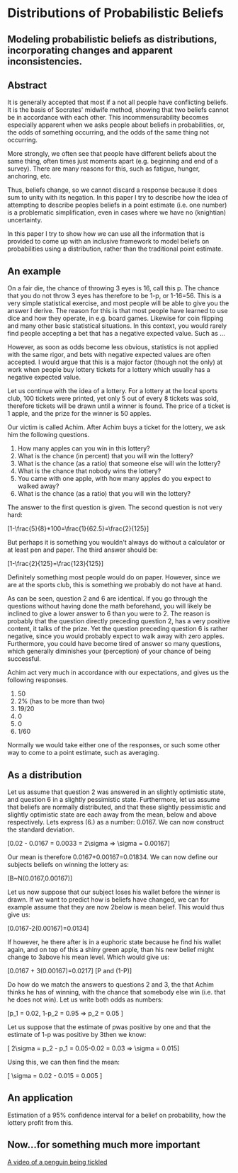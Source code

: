 Distributions of Probabilistic Beliefs
========================================================
Modeling probabilistic beliefs as distributions, incorporating changes and apparent inconsistencies.
--------------------------------------------------------

Abstract
--------------------------------------------------------
It is generally accepted that most if a not all people have conflicting beliefs. It is the basis of Socrates' midwife method, showing that two beliefs cannot be in accordance with each other. This incommensurability becomes especially apparent when we asks people about beliefs in probabilities, or, the odds of something occurring, and the odds of the same thing not occurring.

More strongly, we often see that people have different beliefs about the same thing, often times just moments apart (e.g. beginning and end of a survey). There are many reasons for this, such as fatigue, hunger, anchoring, etc.

Thus, beliefs change, so we cannot discard a response because it does sum to unity with its negation. In this paper I try to describe how the idea of attempting to describe peoples beliefs in a point estimate (i.e. one number) is a problematic simplification, even in cases where we have no (knightian) uncertainty.

In this paper I try to show how we can use all the information that is provided to come up with an inclusive framework to model beliefs on probabilities using a distribution, rather than the traditional point estimate.

An example
--------------------------------------------------------
On a fair die, the chance of throwing 3 eyes is 16, call this p. The chance that you do not throw 3 eyes has therefore to be 1-p, or 1-16=56. This is a very simple statistical exercise, and most people will be able to give you the answer I derive. The reason for this is that most people have learned to use dice and how they operate, in e.g. board games. Likewise for coin flipping and many other basic statistical situations. In this context, you would rarely find people accepting a bet that has a negative expected value. Such as ...

However, as soon as odds become less obvious, statistics is not applied with the same rigor, and bets with negative expected values are often accepted. I would argue that this is a major factor (though not the only) at work when people buy lottery tickets for a lottery which usually has a negative expected value.

Let us continue with the idea of a lottery. For a lottery at the local sports club, 100 tickets were printed, yet only 5 out of every 8 tickets was sold, therefore tickets will be drawn until a winner is found. The price of a ticket is 1 apple, and the prize for the winner is 50 apples.

Our victim is called Achim. After Achim buys a ticket for the lottery, we ask him the following questions.

1. How many apples can you win in this lottery?
2. What is the chance (in percent) that you will win the lottery?
3. What is the chance (as a ratio) that someone else will win the lottery?
4. What is the chance that nobody wins the lottery?
5. You came with one apple, with how many apples do you expect to walked away?
6. What is the chance (as a ratio) that you will win the lottery?

The answer to the first question is given. The second question is not very hard:

\[1-\frac{5}{8}*100=\frac{1}{62.5}=\frac{2}{125}\]

But perhaps it is something you wouldn't always do without a calculator or at least pen and paper. The third answer should be:

\[1-\frac{2}{125}=\frac{123}{125}\]

Definitely something most people would do on paper. However, since we are at the sports club, this is something we probably do not have at hand.

As can be seen, question 2 and 6 are identical. If you go through the questions without having done the math beforehand, you will likely be inclined to give a lower answer to 6 than you were to 2. The reason is probably that the question directly preceding question 2, has a very positive content, it talks of the prize. Yet the question preceding question 6 is rather negative, since you would probably expect to walk away with zero apples. Furthermore, you could have become tired of answer so many questions, which generally diminishes your (perception) of your chance of being successful.

Achim act very much in accordance with our expectations, and gives us the following responses.

1. 50
2. 2% (has to be more than two)
3. 19/20
4. 0
5. 0
6. 1/60

Normally we would take either one of the responses, or such some other way to come to a point estimate, such as averaging. 

As a distribution
--------------------------------------------------------
Let us assume that question 2 was answered in an slightly optimistic state, and question 6 in a slightly pessimistic state. Furthermore, let us assume that beliefs are normally distributed, and that these slightly pessimistic and slightly optimistic state are each away from the mean, below and above respectively. Lets express (6.) as a number: 0.0167. We can now construct the standard deviation.

\[0.02 - 0.0167 = 0.0033 = 2\sigma => \sigma = 0.00167\]

Our mean is therefore 0.0167+0.00167=0.01834. We can now define our subjects beliefs on winning the lottery as:

\[B~N(0.0167,0.00167)\]

Let us now suppose that our subject loses his wallet before the winner is drawn. If we want to predict how is beliefs have changed, we can for example assume that they are now 2below is mean belief. This would thus give us:

\[0.0167-2(0.00167)=0.0134\]

If however, he there after is in a euphoric state because he find his wallet again, and on top of this a shiny green apple, than his new belief might change to 3above his mean level. Which would give us:

\[0.0167 + 3(0.00167)=0.0217\]
\[P and (1-P)\]

Do how do we match the answers to questions 2 and 3, the that Achim thinks he has of winning, with the chance that somebody else win (i.e. that he does not win). Let us write both odds as numbers:

\[p_1 = 0.02, 1-p_2 = 0.95 => p_2 = 0.05 \]

Let us suppose that the estimate of pwas positive by one and that the estimate of 1-p was positive by 3then we know:

\[ 2\sigma = p_2 - p_1 = 0.05-0.02 = 0.03 => \sigma = 0.015\]

Using this, we can then find the mean:

\[ \sigma = 0.02 - 0.015 = 0.005 \]

An application
--------------------------------------------------------
Estimation of a 95% confidence interval for a belief on probability, how the lottery profit from this.

Now...for something much more important
--------------------------------------------------------
[A video of a penguin being tickled](http://www.youtube.com/watch?v=FVwtTrlPSSk)
